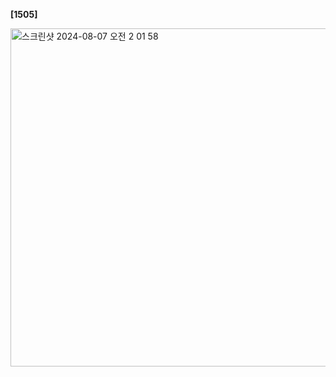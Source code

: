 **[1505]**<br/>

<img width="541" alt="스크린샷 2024-08-07 오전 2 01 58" src="https://github.com/user-attachments/assets/b58c68a7-bcbf-4e8b-8d5f-a944f915aa7b">

